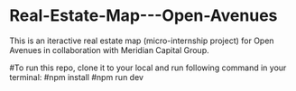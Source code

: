 # Real-Estate-Map---Open-Avenues
This is an iteractive real estate map (micro-internship project) for Open Avenues in collaboration with Meridian Capital Group.

#To run this repo, clone it to your local and run following command in your terminal:
#npm install
#npm run dev
